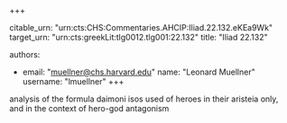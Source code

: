 +++


citable_urn: "urn:cts:CHS:Commentaries.AHCIP:Iliad.22.132.eKEa9Wk"
target_urn: "urn:cts:greekLit:tlg0012.tlg001:22.132"
title: "Iliad 22.132"

authors:
- email: "muellner@chs.harvard.edu"
  name: "Leonard Muellner"
  username: "lmuellner"
+++

<p>analysis of the formula daimoni isos used of heroes in their aristeia only, and in the context of hero-god antagonism</p>
